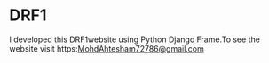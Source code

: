 # DRF1
I developed this DRF1website using Python Django Frame.To see the website visit https:MohdAhtesham72786@gmail.com
